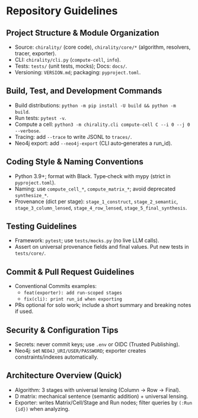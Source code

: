# Repository Guidelines

## Project Structure & Module Organization
- Source: `chirality/` (core code), `chirality/core/*` (algorithm, resolvers, tracer, exporter).
- CLI: `chirality/cli.py` (`compute-cell`, `info`).
- Tests: `tests/` (unit tests, mocks); Docs: `docs/`.
- Versioning: `VERSION.md`; packaging: `pyproject.toml`.

## Build, Test, and Development Commands
- Build distributions: `python -m pip install -U build && python -m build`.
- Run tests: `pytest -v`.
- Compute a cell: `python3 -m chirality.cli compute-cell C --i 0 --j 0 --verbose`.
- Tracing: add `--trace` to write JSONL to `traces/`.
- Neo4j export: add `--neo4j-export` (CLI auto‑generates a run_id).

## Coding Style & Naming Conventions
- Python 3.9+; format with Black. Type‑check with mypy (strict in `pyproject.toml`).
- Naming: use `compute_cell_*`, `compute_matrix_*`; avoid deprecated `synthesize_*`.
- Provenance (dict per stage): `stage_1_construct`, `stage_2_semantic`, `stage_3_column_lensed`, `stage_4_row_lensed`, `stage_5_final_synthesis`.

## Testing Guidelines
- Framework: `pytest`; use `tests/mocks.py` (no live LLM calls).
- Assert on universal provenance fields and final values. Put new tests in `tests/core/`.

## Commit & Pull Request Guidelines
- Conventional Commits examples:
  - `feat(exporter): add run‑scoped stages`
  - `fix(cli): print run_id when exporting`
- PRs optional for solo work; include a short summary and breaking notes if used.

## Security & Configuration Tips
- Secrets: never commit keys; use `.env` or OIDC (Trusted Publishing).
- Neo4j: set `NEO4J_URI/USER/PASSWORD`; exporter creates constraints/indexes automatically.

## Architecture Overview (Quick)
- Algorithm: 3 stages with universal lensing (Column → Row → Final).
- D matrix: mechanical sentence (semantic addition) + universal lensing.
- Exporter: writes Matrix/Cell/Stage and Run nodes; filter queries by `(:Run {id})` when analyzing.
